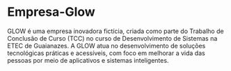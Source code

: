 # Empresa-Glow
GLOW é uma empresa inovadora fictícia, criada como parte do Trabalho de Conclusão de Curso (TCC) no curso de Desenvolvimento de Sistemas na ETEC de Guaianazes. A GLOW atua no desenvolvimento de soluções tecnológicas práticas e acessíveis, com foco em melhorar a vida das pessoas por meio de aplicativos e sistemas inteligentes.
